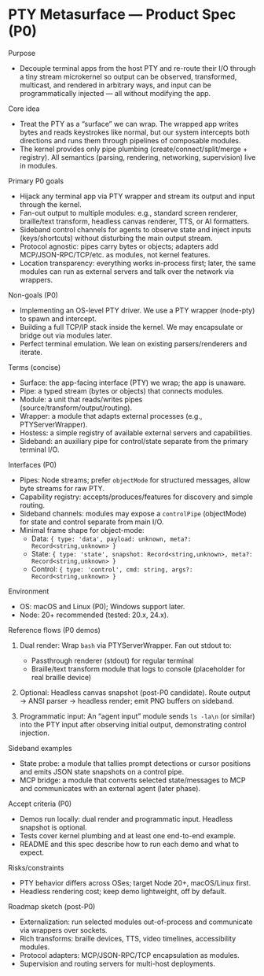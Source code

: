 # PTY Metasurface — Product Spec (P0)

Purpose

- Decouple terminal apps from the host PTY and re-route their I/O through a tiny stream microkernel so output can be observed, transformed, multicast, and rendered in arbitrary ways, and input can be programmatically injected — all without modifying the app.

Core idea

- Treat the PTY as a “surface” we can wrap. The wrapped app writes bytes and reads keystrokes like normal, but our system intercepts both directions and runs them through pipelines of composable modules.
- The kernel provides only pipe plumbing (create/connect/split/merge + registry). All semantics (parsing, rendering, networking, supervision) live in modules.

Primary P0 goals

- Hijack any terminal app via PTY wrapper and stream its output and input through the kernel.
- Fan-out output to multiple modules: e.g., standard screen renderer, braille/text transform, headless canvas renderer, TTS, or AI formatters.
- Sideband control channels for agents to observe state and inject inputs (keys/shortcuts) without disturbing the main output stream.
- Protocol agnostic: pipes carry bytes or objects; adapters add MCP/JSON-RPC/TCP/etc. as modules, not kernel features.
- Location transparency: everything works in-process first; later, the same modules can run as external servers and talk over the network via wrappers.

Non-goals (P0)

- Implementing an OS-level PTY driver. We use a PTY wrapper (node-pty) to spawn and intercept.
- Building a full TCP/IP stack inside the kernel. We may encapsulate or bridge out via modules later.
- Perfect terminal emulation. We lean on existing parsers/renderers and iterate.

Terms (concise)

- Surface: the app-facing interface (PTY) we wrap; the app is unaware.
- Pipe: a typed stream (bytes or objects) that connects modules.
- Module: a unit that reads/writes pipes (source/transform/output/routing).
- Wrapper: a module that adapts external processes (e.g., PTYServerWrapper).
- Hostess: a simple registry of available external servers and capabilities.
- Sideband: an auxiliary pipe for control/state separate from the primary terminal I/O.

Interfaces (P0)

- Pipes: Node streams; prefer `objectMode` for structured messages, allow byte streams for raw PTY.
- Capability registry: accepts/produces/features for discovery and simple routing.
- Sideband channels: modules may expose a `controlPipe` (objectMode) for state and control separate from main I/O.
- Minimal frame shape for object-mode:
  - Data: `{ type: 'data', payload: unknown, meta?: Record<string,unknown> }`
  - State: `{ type: 'state', snapshot: Record<string,unknown>, meta?: Record<string,unknown> }`
  - Control: `{ type: 'control', cmd: string, args?: Record<string,unknown> }`

Environment

- OS: macOS and Linux (P0); Windows support later.
- Node: 20+ recommended (tested: 20.x, 24.x).

Reference flows (P0 demos)

1) Dual render: Wrap `bash` via PTYServerWrapper. Fan out stdout to:
   - Passthrough renderer (stdout) for regular terminal
   - Braille/text transform module that logs to console (placeholder for real braille device)

2) Optional: Headless canvas snapshot (post-P0 candidate). Route output → ANSI parser → headless render; emit PNG buffers on sideband.

3) Programmatic input: An “agent input” module sends `ls -la\n` (or similar) into the PTY input after observing initial output, demonstrating control injection.

Sideband examples

- State probe: a module that tallies prompt detections or cursor positions and emits JSON state snapshots on a control pipe.
- MCP bridge: a module that converts selected state/messages to MCP and communicates with an external agent (later phase).

Accept criteria (P0)

- Demos run locally: dual render and programmatic input. Headless snapshot is optional.
- Tests cover kernel plumbing and at least one end-to-end example.
- README and this spec describe how to run each demo and what to expect.

Risks/constraints

- PTY behavior differs across OSes; target Node 20+, macOS/Linux first.
- Headless rendering cost; keep demo lightweight, off by default.

Roadmap sketch (post-P0)

- Externalization: run selected modules out-of-process and communicate via wrappers over sockets.
- Rich transforms: braille devices, TTS, video timelines, accessibility modules.
- Protocol adapters: MCP/JSON-RPC/TCP encapsulation as modules.
- Supervision and routing servers for multi-host deployments.
